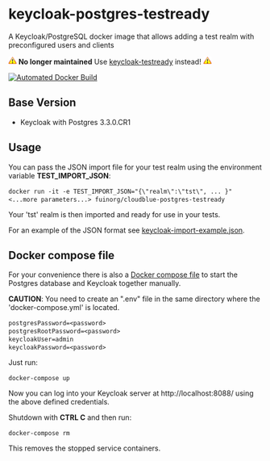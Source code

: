 # keycloak-postgres-testready
A Keycloak/PostgreSQL docker image that allows adding a test realm with preconfigured users and clients

![Warning](https://raw.githubusercontent.com/fuinorg/keycloak-postgres-testready/master/warning.gif) **No longer maintained** Use [keycloak-testready](https://github.com/fuinorg/keycloak-testready) instead!  ![Warning](https://raw.githubusercontent.com/fuinorg/keycloak-postgres-testready/master/warning.gif)

[![Automated Docker Build](https://img.shields.io/docker/automated/fuinorg/keycloak-postgres-testready.svg)](https://hub.docker.com/r/fuinorg/keycloak-postgres-testready/)

## Base Version

- Keycloak with Postgres 3.3.0.CR1

## Usage

You can pass the JSON import file for your test realm using the environment variable **TEST_IMPORT_JSON**:

    docker run -it -e TEST_IMPORT_JSON="{\"realm\":\"tst\", ... }" <...more parameters...> fuinorg/cloudblue-postgres-testready

Your 'tst' realm is then imported and ready for use in your tests.

For an example of the JSON format see [keycloak-import-example.json](keycloak-import-example.json).

## Docker compose file

For your convenience there is also a [Docker compose file](docker-compose.yml) to start the Postgres database and Keycloak together manually.  

**CAUTION**: You need to create an ".env" file in the same directory where the 'docker-compose.yml' is located.

    postgresPassword=<password>
    postgresRootPassword=<password>
    keycloakUser=admin
    keycloakPassword=<password>

Just run:

    docker-compose up
   
Now you can log into your Keycloak server at http://localhost:8088/ using the above defined credentials.

Shutdown with **CTRL C** and then run:

    docker-compose rm

This removes the stopped service containers.
